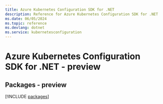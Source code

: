 ```yaml
---
title: Azure Kubernetes Configuration SDK for .NET
description: Reference for Azure Kubernetes Configuration SDK for .NET
ms.date: 06/05/2024
ms.topic: reference
ms.devlang: dotnet
ms.service: kubernetesconfiguration
---
```

# Azure Kubernetes Configuration SDK for .NET - preview
## Packages - preview
[!INCLUDE [packages](kubernetes-configuration-index.md)]